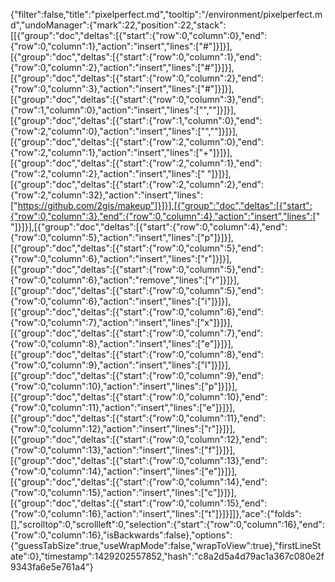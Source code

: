 {"filter":false,"title":"pixelperfect.md","tooltip":"/environment/pixelperfect.md","undoManager":{"mark":22,"position":22,"stack":[[{"group":"doc","deltas":[{"start":{"row":0,"column":0},"end":{"row":0,"column":1},"action":"insert","lines":["#"]}]}],[{"group":"doc","deltas":[{"start":{"row":0,"column":1},"end":{"row":0,"column":2},"action":"insert","lines":["#"]}]}],[{"group":"doc","deltas":[{"start":{"row":0,"column":2},"end":{"row":0,"column":3},"action":"insert","lines":["#"]}]}],[{"group":"doc","deltas":[{"start":{"row":0,"column":3},"end":{"row":1,"column":0},"action":"insert","lines":["",""]}]}],[{"group":"doc","deltas":[{"start":{"row":1,"column":0},"end":{"row":2,"column":0},"action":"insert","lines":["",""]}]}],[{"group":"doc","deltas":[{"start":{"row":2,"column":0},"end":{"row":2,"column":1},"action":"insert","lines":["+"]}]}],[{"group":"doc","deltas":[{"start":{"row":2,"column":1},"end":{"row":2,"column":2},"action":"insert","lines":[" "]}]}],[{"group":"doc","deltas":[{"start":{"row":2,"column":2},"end":{"row":2,"column":32},"action":"insert","lines":["https://github.com/2gis/makeup"]}]}],[{"group":"doc","deltas":[{"start":{"row":0,"column":3},"end":{"row":0,"column":4},"action":"insert","lines":[" "]}]}],[{"group":"doc","deltas":[{"start":{"row":0,"column":4},"end":{"row":0,"column":5},"action":"insert","lines":["p"]}]}],[{"group":"doc","deltas":[{"start":{"row":0,"column":5},"end":{"row":0,"column":6},"action":"insert","lines":["r"]}]}],[{"group":"doc","deltas":[{"start":{"row":0,"column":5},"end":{"row":0,"column":6},"action":"remove","lines":["r"]}]}],[{"group":"doc","deltas":[{"start":{"row":0,"column":5},"end":{"row":0,"column":6},"action":"insert","lines":["i"]}]}],[{"group":"doc","deltas":[{"start":{"row":0,"column":6},"end":{"row":0,"column":7},"action":"insert","lines":["x"]}]}],[{"group":"doc","deltas":[{"start":{"row":0,"column":7},"end":{"row":0,"column":8},"action":"insert","lines":["e"]}]}],[{"group":"doc","deltas":[{"start":{"row":0,"column":8},"end":{"row":0,"column":9},"action":"insert","lines":["l"]}]}],[{"group":"doc","deltas":[{"start":{"row":0,"column":9},"end":{"row":0,"column":10},"action":"insert","lines":["p"]}]}],[{"group":"doc","deltas":[{"start":{"row":0,"column":10},"end":{"row":0,"column":11},"action":"insert","lines":["e"]}]}],[{"group":"doc","deltas":[{"start":{"row":0,"column":11},"end":{"row":0,"column":12},"action":"insert","lines":["r"]}]}],[{"group":"doc","deltas":[{"start":{"row":0,"column":12},"end":{"row":0,"column":13},"action":"insert","lines":["f"]}]}],[{"group":"doc","deltas":[{"start":{"row":0,"column":13},"end":{"row":0,"column":14},"action":"insert","lines":["e"]}]}],[{"group":"doc","deltas":[{"start":{"row":0,"column":14},"end":{"row":0,"column":15},"action":"insert","lines":["c"]}]}],[{"group":"doc","deltas":[{"start":{"row":0,"column":15},"end":{"row":0,"column":16},"action":"insert","lines":["t"]}]}]]},"ace":{"folds":[],"scrolltop":0,"scrollleft":0,"selection":{"start":{"row":0,"column":16},"end":{"row":0,"column":16},"isBackwards":false},"options":{"guessTabSize":true,"useWrapMode":false,"wrapToView":true},"firstLineState":0},"timestamp":1429202557852,"hash":"c8a2d5a4d79ac1a367c080e2f9343fa6e5e761a4"}